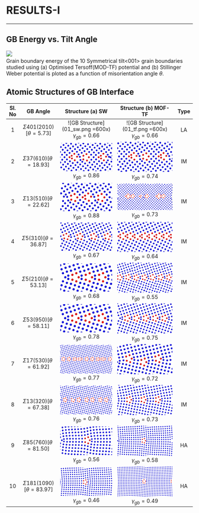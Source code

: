 # RESULTS-I

-------------------------------------------------------------------------------------------

## GB Energy vs. Tilt Angle

![](/home/elangovan/Dropbox/MSproject/fig/gbe_plot.png)\
Grain boundary energy of the 10 Symmetrical tilt<001> grain boundaries studied using (a) Optimised Tersoff(MOD-TF) potential and (b) Stillinger Weber potential is ploted as a function of misorientation angle $\theta$.

## Atomic Structures of GB Interface

| Sl. No | GB Angle                              | Structure (a) SW                               | Structure (b) MOF-TF                           | Type |
|:------:|:-------------------------------------:|:----------------------------------------------:|:----------------------------------------------:|:----:|
| 1      |  $\Sigma 401	(20 1 0) [\theta= 5.73]$ | ![GB Structure](01_sw.png =600x) $\gamma_{gb}=0.66$ | ![GB Structure](01_tf.png =600x) $\gamma_{gb}=0.66$ |LA    |  
| 2      |  $\Sigma 37	 (6 1 0) [\theta=18.93]$ | ![GB Structure](str-sw/02_sw.png) $\gamma_{gb}=0.86$ | ![GB Structure](str-tf/02_tf.png) $\gamma_{gb}=0.74$ |IM    |
| 3      |  $\Sigma 13	 (5 1 0) [\theta=22.62]$ | ![GB Structure](str-sw/03_sw.png) $\gamma_{gb}=0.88$ | ![GB Structure](str-tf/03_tf.png) $\gamma_{gb}=0.73$ |IM    |
| 4      |  $\Sigma 5	   (3 1 0) [\theta=36.87]$ | ![GB Structure](str-sw/04_sw.png) $\gamma_{gb}=0.67$ | ![GB Structure](str-tf/04_tf.png) $\gamma_{gb}=0.64$ |IM    |
| 5      |  $\Sigma 5	   (2 1 0) [\theta=53.13]$ | ![GB Structure](str-sw/05_sw.png) $\gamma_{gb}=0.68$ | ![GB Structure](str-tf/05_tf.png) $\gamma_{gb}=0.55$ |IM    |
| 6      |  $\Sigma 53	 (9 5 0) [\theta=58.11]$ | ![GB Structure](str-sw/06_sw.png) $\gamma_{gb}=0.78$ | ![GB Structure](str-tf/06_tf.png) $\gamma_{gb}=0.75$ |IM    |
| 7      |  $\Sigma 17	 (5 3 0) [\theta=61.92]$ | ![GB Structure](str-sw/07_sw.png) $\gamma_{gb}=0.77$ | ![GB Structure](str-tf/07_tf.png) $\gamma_{gb}=0.72$ |IM    |
| 8      |  $\Sigma 13	 (3 2 0) [\theta=67.38]$ | ![GB Structure](str-sw/08_sw.png) $\gamma_{gb}=0.76$ | ![GB Structure](str-tf/08_tf.png) $\gamma_{gb}=0.73$ |IM    |
| 9      |  $\Sigma 85	 (7 6 0) [\theta=81.50]$ | ![GB Structure](str-sw/09_sw.png) $\gamma_{gb}=0.56$ | ![GB Structure](str-tf/09_tf.png) $\gamma_{gb}=0.58$ |HA    |
| 10     |  $\Sigma 181	(10 9 0) [\theta=83.97]$ | ![GB Structure](str-sw/10_sw.png) $\gamma_{gb}=0.46$ | ![GB Structure](str-tf/10_tf.png) $\gamma_{gb}=0.49$ |HA    |


<!-- **important observations**

* we observe the basic SU with Kite-like strucutre with 5 atom rings followed by 3 atom rings as reported in the literature.[2018 paper ml potential]
* the structural unites resembles/matches the work of misin and others
* clearly shows that the structures predicted by different interatomic potential were different
* the offset in gbe values predicted by sw potential is due to higher ecoh per atom as compred to tf potential
* comment on the singlular gb; that has 3-5; 3-4-5 atomic rings;
* all of these structures have five atom rings
* you can claculate the discance bw 5 atom rings - and normalise
* i observe 3 atom right adjacet to 5 atom rings in all the cases;
* SIGMA37 exp no 2 has two five atom rings; alignment is different;
* significant structre difference in exp 3 sig 13 22.6 deg; it has 3-6 atom ring; tf has 6 atom rig - ordered; sw has 5 atom ring;
* sigma5 perfect; 3-5; 3-4-5;
* all the structure has a basic unit of 5 atom ring -->
